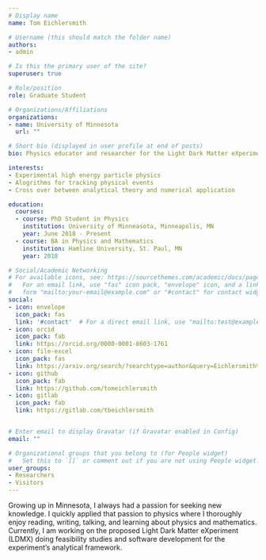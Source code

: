 ```yaml
---
# Display name
name: Tom Eichlersmith

# Username (this should match the folder name)
authors:
- admin

# Is this the primary user of the site?
superuser: true

# Role/position
role: Graduate Student

# Organizations/Affiliations
organizations:
- name: University of Minnesota 
  url: ""

# Short bio (displayed in user profile at end of posts)
bio: Physics educator and researcher for the Light Dark Matter eXperiment.  

interests:
- Experimental high energy particle physics 
- Alogrithms for tracking physical events 
- Cross over between analytical theory and numerical application 

education:
  courses:
  - course: PhD Student in Physics
    institution: University of Minneasota, Minneapolis, MN
    year: June 2018 - Present 
  - course: BA in Physics and Mathematics
    institution: Hamline University, St. Paul, MN
    year: 2018

# Social/Academic Networking
# For available icons, see: https://sourcethemes.com/academic/docs/page-builder/#icons
#   For an email link, use "fas" icon pack, "envelope" icon, and a link in the
#   form "mailto:your-email@example.com" or "#contact" for contact widget.
social:
- icon: envelope
  icon_pack: fas
  link: '#contact'  # For a direct email link, use "mailto:test@example.org".
- icon: orcid
  icon_pack: fab
  link: https://orcid.org/0000-0001-8603-1761
- icon: file-excel
  icon_pack: fas
  link: https://arxiv.org/search/?searchtype=author&query=Eichlersmith%2C+T
- icon: github
  icon_pack: fab
  link: https://github.com/tomeichlersmith
- icon: gitlab
  icon_pack: fab
  link: https://gitlab.com/tbeichlersmith


# Enter email to display Gravatar (if Gravatar enabled in Config)
email: ""

# Organizational groups that you belong to (for People widget)
#   Set this to `[]` or comment out if you are not using People widget.
user_groups:
- Researchers
- Visitors
---
```

Growing up in Minnesota, I always had a passion for seeking new knowledge. I quickly applied that passion to physics where I thoroughly enjoy reading, writing, talking, and learning about physics and mathematics. Currently, I am working on the proposed Light Dark Matter eXperiment (LDMX) doing feasibility studies and software development for the experiment’s analytical framework.
